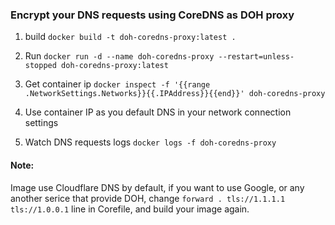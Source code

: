 ### Encrypt your DNS requests using CoreDNS as DOH proxy

1. build
`docker build -t doh-coredns-proxy:latest .` 

2. Run
`docker run -d --name doh-coredns-proxy --restart=unless-stopped doh-coredns-proxy:latest`

3. Get container ip 
`docker inspect -f '{{range .NetworkSettings.Networks}}{{.IPAddress}}{{end}}' doh-coredns-proxy`

4. Use container IP as you default DNS in your network connection settings

5. Watch DNS requests logs
`docker logs -f doh-coredns-proxy`

#### Note: 

Image use Cloudflare DNS by default, if you want to use Google, or any another serice that provide DOH, change  `forward . tls://1.1.1.1 tls://1.0.0.1` line in Corefile, and build your image again.

